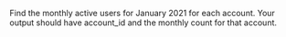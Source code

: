 Find the monthly active users for January 2021 for each account. 
Your output should have account_id and the monthly count for that account.